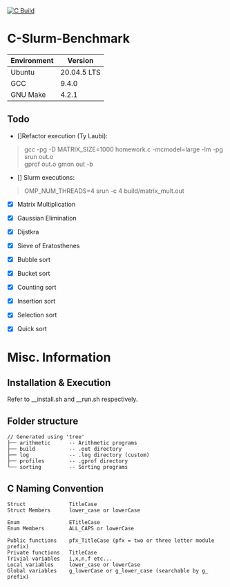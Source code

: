[![C Build](https://github.com/ThompsonA93/C-Slurm-Benchmark/actions/workflows/build.yml/badge.svg)](https://github.com/ThompsonA93/C-Slurm-Benchmark/actions/workflows/build.yml)

# C-Slurm-Benchmark

| Environment | Version |
| ----------- | ------- |
| Ubuntu | 20.04.5 LTS |
| GCC | 9.4.0 |
| GNU Make | 4.2.1 |


## Todo
- []Refactor execution (Ty Laubi): 
> gcc -pg -D MATRIX_SIZE=1000 homework.c -mcmodel=large -lm -pg\
> srun out.o\
> gprof out.o gmon.out -b
- [] Slurm executions: 
> OMP_NUM_THREADS=4 srun -c 4 build/matrix_mult.out
- [x] Matrix Multiplication
- [x] Gaussian Elimination
- [x] Dijstkra
- [x] Sieve of Eratosthenes
- [x] Bubble sort
- [x] Bucket sort
- [x] Counting sort
- [x] Insertion sort
- [x] Selection sort
- [x] Quick sort
 

# Misc. Information
## Installation & Execution 
Refer to __install.sh and __run.sh respectively.

## Folder structure
```
// Generated using 'tree'
├── arithmetic      -- Arithmetic programs
├── build           -- .out directory 
├── log             -- .log directory (custom)
├── profiles        -- .gprof directory
└── sorting         -- Sorting programs
```

## C Naming Convention
```
Struct              TitleCase
Struct Members      lower_case or lowerCase

Enum                ETitleCase
Enum Members        ALL_CAPS or lowerCase

Public functions    pfx_TitleCase (pfx = two or three letter module prefix)
Private functions   TitleCase
Trivial variables   i,x,n,f etc...
Local variables     lower_case or lowerCase
Global variables    g_lowerCase or g_lower_case (searchable by g_ prefix)
```
